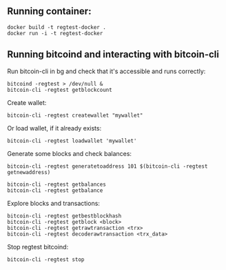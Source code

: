 ## Running container:
```
docker build -t regtest-docker . 
docker run -i -t regtest-docker 
```

## Running bitcoind and interacting with bitcoin-cli

Run bitcoin-cli in bg and check that it's accessible and runs correctly:
```
bitcoind -regtest > /dev/null &
bitcoin-cli -regtest getblockcount
```

Create wallet:
```
bitcoin-cli -regtest createwallet "mywallet"
```

Or load wallet, if it already exists:
```
bitcoin-cli -regtest loadwallet 'mywallet'
```

Generate some blocks and check balances:
```
bitcoin-cli -regtest generatetoaddress 101 $(bitcoin-cli -regtest getnewaddress)

bitcoin-cli -regtest getbalances
bitcoin-cli -regtest getbalance
```

Explore blocks and transactions:
```
bitcoin-cli -regtest getbestblockhash
bitcoin-cli -regtest getblock <block>
bitcoin-cli -regtest getrawtransaction <trx>
bitcoin-cli -regtest decoderawtransaction <trx_data>
```

Stop regtest bitcoind:
```
bitcoin-cli -regtest stop
```
